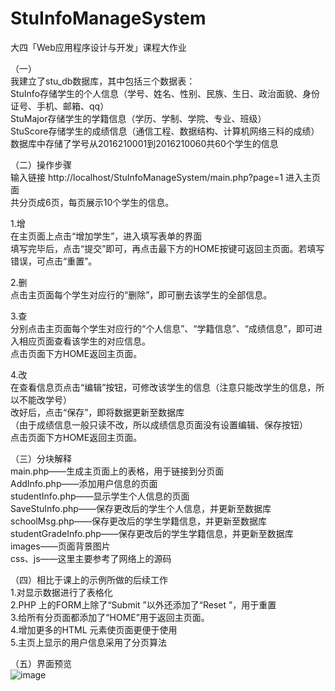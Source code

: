 # StuInfoManageSystem
大四「Web应用程序设计与开发」课程大作业
  
（一）  
我建立了stu_db数据库，其中包括三个数据表：  
StuInfo存储学生的个人信息（学号、姓名、性别、民族、生日、政治面貌、身份证号、手机、邮箱、qq）  
StuMajor存储学生的学籍信息（学历、学制、学院、专业、班级）  
StuScore存储学生的成绩信息（通信工程、数据结构、计算机网络三科的成绩）  
数据库中存储了学号从2016210001到2016210060共60个学生的信息  
    
  
（二）操作步骤  
输入链接 http://localhost/StuInfoManageSystem/main.php?page=1 进入主页面  
共分页成6页，每页展示10个学生的信息。  
  
1.增  
在主页面上点击“增加学生”，进入填写表单的界面  
填写完毕后，点击“提交”即可，再点击最下方的HOME按键可返回主页面。若填写错误，可点击“重置”。  
  
2.删  
点击主页面每个学生对应行的“删除”，即可删去该学生的全部信息。  
  
3.查  
分别点击主页面每个学生对应行的“个人信息”、“学籍信息”、“成绩信息”，即可进入相应页面查看该学生的对应信息。  
点击页面下方HOME返回主页面。  
  
4.改  
在查看信息页点击“编辑”按钮，可修改该学生的信息（注意只能改学生的信息，所以不能改学号）  
改好后，点击“保存”，即将数据更新至数据库  
（由于成绩信息一般只读不改，所以成绩信息页面没有设置编辑、保存按钮）  
点击页面下方HOME返回主页面。  
    
  
（三）分块解释  
main.php——生成主页面上的表格，用于链接到分页面  
AddInfo.php——添加用户信息的页面  
studentInfo.php——显示学生个人信息的页面  
SaveStuInfo.php——保存更改后的学生个人信息，并更新至数据库  
schoolMsg.php——保存更改后的学生学籍信息，并更新至数据库  
studentGradeInfo.php——保存更改后的学生学籍信息，并更新至数据库  
images——页面背景图片  
css、js——这里主要参考了网络上的源码  
    
  
（四）相比于课上的示例所做的后续工作  
1.对显示数据进行了表格化  
2.PHP 上的FORM上除了“Submit ”以外还添加了“Reset ”，用于重置  
3.给所有分页面都添加了“HOME”用于返回主页面。  
4.增加更多的HTML 元素使页面更便于使用  
5.主页上显示的用户信息采用了分页算法   
  
（五）界面预览  
![image](https://github.com/xyn1201/StuInfoManageSystem/images/stuinfo_surface_01.png)  
